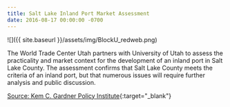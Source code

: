 ```yaml
---
title: Salt Lake Inland Port Market Assessment
date: 2016-08-17 00:00:00 -0700
---
```


![]({{ site.baseurl }}/assets/img/BlockU_redweb.png)

The World Trade Center Utah partners with University of Utah to assess the practicality and market context for the development of an inland port in Salt Lake County. The assessment confirms that Salt Lake County meets the criteria of an inland port, but that numerous issues will require further analysis and public discussion.

[Source: Kem C. Gardner Policy Institute](https://gardner.utah.edu/wp-content/uploads/2016/10/IP-Brief-PRESS2.pdf){:target="_blank"}
